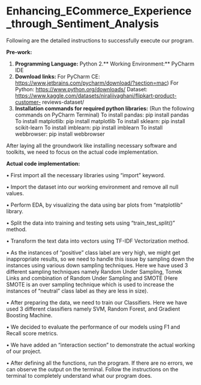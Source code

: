 # Enhancing_ECommerce_Experience_through_Sentiment_Analysis

Following are the detailed instructions to successfully execute our program.

**Pre-work:**
1. **Programming Language:** Python
2.** Working Environment:** PyCharm IDE
3. **Download links:**
For PyCharm CE: https://www.jetbrains.com/pycharm/download/?section=mac)
For Python: https://www.python.org/downloads/
Dataset: https://www.kaggle.com/datasets/niraliivaghani/flipkart-product-customer-
reviews-dataset/
4. **Installation commands for required python libraries:**
(Run the following commands on PyCharm Terminal)
To install pandas: pip install pandas
To install matplotlib: pip install matplotlib
To install sklearn: pip install scikit-learn
To install imblearn: pip install imblearn
To install webbrowser: pip install webbrowser

After laying all the groundwork like installing necessary software and toolkits, we need to focus on
the actual code implementation.

**Actual code implementation:**

• First import all the necessary libraries using “import” keyword.

• Import the dataset into our working environment and remove all null values.

• Perform EDA, by visualizing the data using bar plots from “matplotlib” library.

• Split the data into training and testing sets using “train_test_split()” method.

• Transform the text data into vectors using TF-IDF Vectorization method.

• As the instances of “positive” class label are very high, we might get inappropriate results, so we need to handle this issue by sampling down the instances using various down sampling techniques. Here we have used 3 different sampling techniques namely Random Under Sampling, Tomek Links and combination of Random Under Sampling and SMOTE (Here SMOTE is an over sampling technique which is used to increase the instances of “neutral” class label as they are less in size).

• After preparing the data, we need to train our Classifiers. Here we have used 3 different classifiers namely SVM, Random Forest, and Gradient Boosting Machine.

• We decided to evaluate the performance of our models using F1 and Recall score metrics.

• We have added an “interaction section” to demonstrate the actual working of our project.

• After defining all the functions, run the program. If there are no errors, we can observe the output on the terminal. Follow the instructions on the terminal to completely
understand what our program does.
